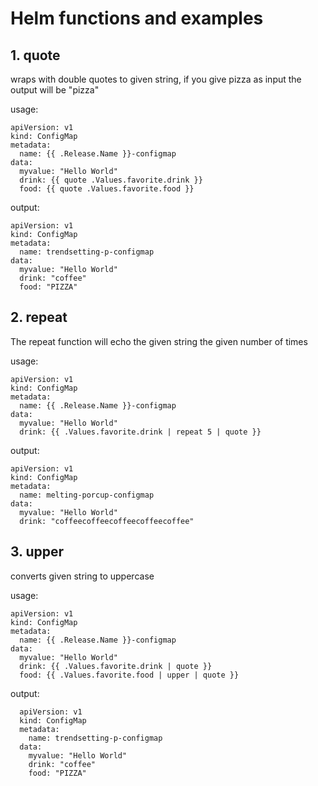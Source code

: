 # Helm functions and examples

 ## 1. quote 
 
 wraps with double quotes to given string, if you give pizza as input the output will be "pizza"
 
 usage:
 
    apiVersion: v1
    kind: ConfigMap
    metadata:
      name: {{ .Release.Name }}-configmap
    data:
      myvalue: "Hello World"
      drink: {{ quote .Values.favorite.drink }}
      food: {{ quote .Values.favorite.food }}
      

 output:
 
    apiVersion: v1
    kind: ConfigMap
    metadata:
      name: trendsetting-p-configmap
    data:
      myvalue: "Hello World"
      drink: "coffee"
      food: "PIZZA"
      
 ## 2. repeat
 
 The repeat function will echo the given string the given number of times
 
 usage:
 
    apiVersion: v1
    kind: ConfigMap
    metadata:
      name: {{ .Release.Name }}-configmap
    data:
      myvalue: "Hello World"
      drink: {{ .Values.favorite.drink | repeat 5 | quote }}
 
 output: 
 
    apiVersion: v1
    kind: ConfigMap
    metadata:
      name: melting-porcup-configmap
    data:
      myvalue: "Hello World"
      drink: "coffeecoffeecoffeecoffeecoffee"
      
      
## 3. upper 

converts given string to uppercase 

usage:

    apiVersion: v1
    kind: ConfigMap
    metadata:
      name: {{ .Release.Name }}-configmap
    data:
      myvalue: "Hello World"
      drink: {{ .Values.favorite.drink | quote }}
      food: {{ .Values.favorite.food | upper | quote }}
      
output:

      apiVersion: v1
      kind: ConfigMap
      metadata:
        name: trendsetting-p-configmap
      data:
        myvalue: "Hello World"
        drink: "coffee"
        food: "PIZZA"
